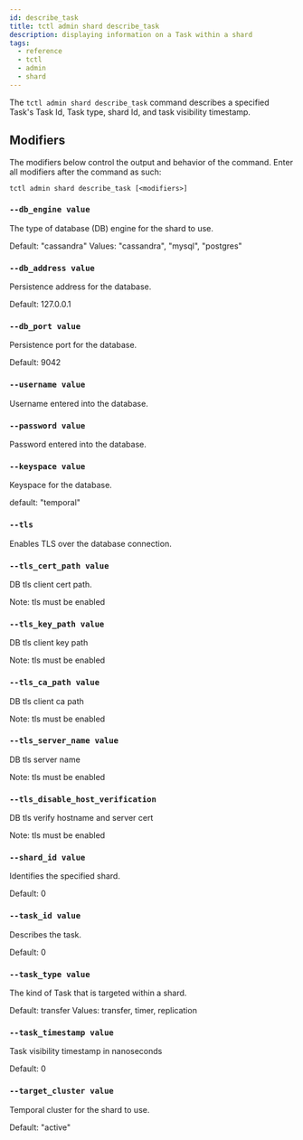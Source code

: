```yaml
---
id: describe_task
title: tctl admin shard describe_task
description: displaying information on a Task within a shard
tags:
  - reference
  - tctl
  - admin
  - shard
---
```


The `tctl admin shard describe_task` command describes a specified Task's Task Id, Task type, shard Id, and task visibility timestamp.

## Modifiers

The modifiers below control the output and behavior of the command. Enter all modifiers after the command as such:

`tctl admin shard describe_task [<modifiers>]`

### `--db_engine value`

The type of database (DB) engine for the shard to use. 

Default: "cassandra"
Values: "cassandra", "mysql", "postgres"

<!-- todo: examples -->

### `--db_address value`
Persistence address for the database.

Default: 127.0.0.1

### `--db_port value`
Persistence port for the database.

Default: 9042

### `--username value`                 
Username entered into the database.

### `--password value`                 
Password entered into the database.

### `--keyspace value`
Keyspace for the database.                 

default: "temporal"

### `--tls`                            
Enables TLS over the database connection.

### `--tls_cert_path value`  
DB tls client cert path.

Note: tls must be enabled

### `--tls_key_path value`             
DB tls client key path 

Note: tls must be enabled

### `--tls_ca_path value`              
DB tls client ca path 

Note: tls must be enabled

### `--tls_server_name value`          
DB tls server name

Note: tls must be enabled

### `--tls_disable_host_verification`  
DB tls verify hostname and server cert

Note: tls must be enabled

### `--shard_id value`                 
Identifies the specified shard. 

Default: 0

### `--task_id value`                
Describes the task. 

Default: 0

### `--task_type value`      
The kind of Task that is targeted within a shard.

Default: transfer
Values: transfer, timer, replication

### `--task_timestamp value`          
Task visibility timestamp in nanoseconds

Default: 0

### `--target_cluster value`    
Temporal cluster for the shard to use.

Default: "active"